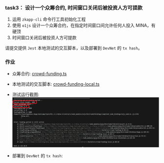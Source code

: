 ### task3： 设计一个众筹合约, 时间窗口关闭后被投资人方可提款

1. 运用 `zkapp-cli` 命令行工具初始化工程
2. 使用 `o1js` 设计一个众筹合约，在指定时间窗口间允许任何人投入 MINA，有硬顶
3. 时间窗口关闭后被投资人方可提款

请提交提供 `Jest` 本地测试的交互脚本，以及部署到 `DevNet` 的 `tx hash`。

### 作业

-   众筹合约: [crowd-funding.ts](crowd-funding.ts)

-   本地测试的交互脚本: [crowd-funding-local.ts](crowd-funding-local.ts)

-   测试运行截图: ![Screenshot](task3.png)

-   部署到 `DevNet` 的 `tx hash`:
